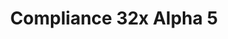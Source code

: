 ---
layout: post
title: Compliance 32x Alpha 5
permalink: /compliance32x/A5
header-img: https://database.faithfulpack.net/images/website/posts/32x/A5.jpg

description: |
  Wow, 2020 was a wild ride, wasn't it? Let's kick off 2021 the right way, with a brand new Compliance Alpha! This time around, after the Christmas break, we're bringing you a double-size update. We've added and improved many textures, including the villager, dirt and more. (And if you've noticed a suspicious lack of previously-added 1.17 textures, you would be correct. These have been moved to a separate branch on GitHub and will be properly released once we port the pack to other versions.)
  <br><br>
  <strong>DISCLAIMER:</strong> As indicated by the Alpha tag, this version is very work-in-progress, and as such contains some placeholder textures. It is not the final look of the pack; many textures will have to be edited to match the general stylistic direction of the pack.
  <br><br>
  Stay tuned for future updates!

changelog:
  Added:
    Entities:
      - Zombie Villager Types (Saarlordrie_)
      - Villager Base Texture (Saarlordrie_)
      - Arrow (Corb, BellPepperBrian)
      - Villager Profession Levels (ProstoChelovek)
      - Arrow Projectiles (Corb)
      - Christmas Chests (ProstoChelovek)
    Items:
      - Nautilus Shell (ConnerMiner)
      - Feather (Alexsor)
      - Sweet Berries (Alexsor)
    Blocks:
      - Sea Pickle (Pythagoras_314)
      - Spawner (Tekayo)
      - Sea Lantern (Pythagoras_314)
      - All kinds of Tube Coral (Alexsor)
      - Scaffolding (Pythagoras_314)
      - Crying Obsidian (Tekayo, JogurciQ)
      - Polished Basalt Side (Pythagoras_314)
    Mob Effects:
      - Hero of the Village (ProstoChelovek)
    Misc:
      - Enchanted Item Glint (Alexsor)
    GUI:
      - Title Screen Panorama (Verisimal, Pomi108)
  Changed:
    Blocks:
      - Dirt and variants (Pomi108, Po3stell3d)
      - Emerald Block (HARYA_)
      - Iron Door (HARYA_)
      - Bedrock (Pomi108)
      - Anvil (Pythagoras_314)
      - Dried Kelp (Alexsor)
      - Dead Bush (Alexsor)
      - Sweet Berry Bush (Alexsor)
      - Crimson and Warped Stem Side (FHLX)
    Entities:
      - Evoker Fangs (Saarlordrie_)
      - Vex (Saarlordrie_)
      - Witch (Saarlordrie_)
    Items:
      - Wheat Seeds (Alexsor)
    GUI:
      - Hotbar Bubble Pop (BellPepperBrian)
  Fixed:
    Items:
      - Tipped Arrow (Po3stell3d)

downloads:
  Java - 1.16.4 (GitHub): https://github.com/Faithful-Resource-Pack/Resource-Pack-32x/releases/download/alpha-5/Compliance-32x-Alpha-5.zip

---